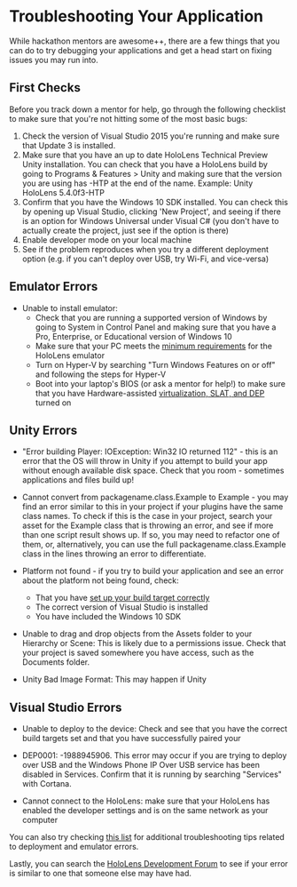 # Troubleshooting Your Application
While hackathon mentors are awesome++, there are a few things that you can do to try debugging your applications and get a head start on fixing issues you may run into.

## First Checks
Before you track down a mentor for help, go through the following checklist to make sure that you're not hitting some of the most basic bugs:

1. Check the version of Visual Studio 2015 you're running and make sure that Update 3 is installed.
2. Make sure that you have an up to date HoloLens Technical Preview Unity installation. You can check that you have a HoloLens build by going to Programs & Features > Unity and making sure that the version you are using has -HTP at the end of the name. Example: Unity HoloLens 5.4.0f3-HTP
3. Confirm that you have the Windows 10 SDK installed. You can check this by opening up Visual Studio, clicking 'New Project', and seeing if there is an option for Windows Universal under Visual C# (you don't have to actually create the project, just see if the option is there)
4. Enable developer mode on your local machine
5. See if the problem reproduces when you try a different deployment option (e.g. if you can't deploy over USB, try Wi-Fi, and vice-versa)
    
## Emulator Errors
* Unable to install emulator:
    * Check that you are running a supported version of Windows by going to System in Control Panel and making sure that you have a Pro, Enterprise, or Educational version of Windows 10
    * Make sure that your PC meets the [minimum requirements](https://developer.microsoft.com/en-us/windows/holographic/install_the_tools) for the HoloLens emulator
    * Turn on Hyper-V by searching "Turn Windows Features on or off" and following the steps for Hyper-V
    * Boot into your laptop's BIOS (or ask a mentor for help!) to make sure that you have Hardware-assisted [virtualization, SLAT, and DEP](https://developer.microsoft.com/en-us/windows/holographic/install_the_tools) turned on

## Unity Errors
* "Error building Player: IOException: Win32 IO returned 112" - this is an error that the OS will throw in Unity if you attempt to build your app without enough available disk space. Check that you room - sometimes applications and files build up! 

* Cannot convert from packagename.class.Example to Example - you may find an error similar to this in your project if your plugins have the same class names. To check if this is the case in your project, search your asset for the Example class that is throwing an error, and see if more than one script result shows up. If so, you may need to refactor one of them, or, alternatively, you can use the full packagename.class.Example class in the lines throwing an error to differentiate.

* Platform not found - if you try to build your application and see an error about the platform not being found, check:
    * That you have [set up your build target correctly](https://developer.microsoft.com/en-us/windows/holographic/holograms_100)   
    * The correct version of Visual Studio is installed
    * You have included the Windows 10 SDK      
    
* Unable to drag and drop objects from the Assets folder to your Hierarchy or Scene: This is likely due to a permissions issue. Check that your project is saved somewhere you have access, such as the Documents folder.

* Unity Bad Image Format: This may happen if Unity 

## Visual Studio Errors
* Unable to deploy to the device: Check and see that you have the correct build targets set and that you have successfully paired your 

* DEP0001: -1988945906. This error may occur if you are trying to deploy over USB and the Windows Phone IP Over USB service has been disabled in Services. Confirm that it is running by searching "Services" with Cortana. 

* Cannot connect to the HoloLens: make sure that your HoloLens has enabled the developer settings and is on the same network as your computer

You can also try checking [this list](http://katvharris.azurewebsites.net/blog/hololens-emulator-errors/) for additional troubleshooting tips related to deployment and emulator errors.

Lastly, you can search the [HoloLens Development Forum](https://forums.hololens.com/) to see if your error is similar to one that someone else may have had.
